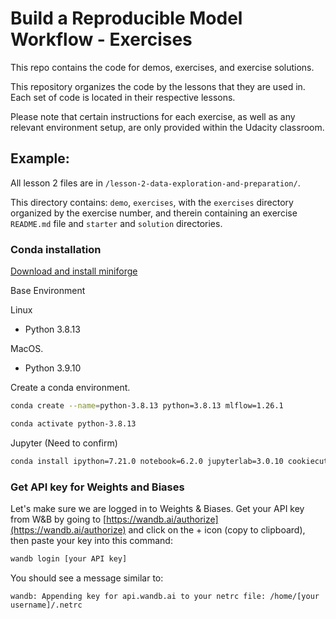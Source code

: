 # Build a Reproducible Model Workflow - Exercises

This repo contains the code for demos, exercises, and exercise solutions.

This repository organizes the code by the lessons that they are used in. Each set of code is located in their respective lessons.

Please note that certain instructions for each exercise, as well as any relevant environment setup, are only provided within the Udacity classroom.

## Example:
All lesson 2 files are in `/lesson-2-data-exploration-and-preparation/`.

This directory contains: `demo`, `exercises`, with the `exercises` directory organized by the exercise number, and therein containing an exercise `README.md` file and `starter` and `solution` directories.

### Conda installation

[Download and install miniforge](https://github.com/conda-forge/miniforge)

Base Environment

Linux
- Python 3.8.13

MacOS.
- Python 3.9.10

Create a conda environment. 

```bash
conda create --name=python-3.8.13 python=3.8.13 mlflow=1.26.1
```
```bash
conda activate python-3.8.13
```

Jupyter (Need to confirm)

```bash
conda install ipython=7.21.0 notebook=6.2.0 jupyterlab=3.0.10 cookiecutter=1.7.2 hydra-core=1.0.6 matplotlib=3.3.4 pandas=1.2.3 git=2.30.2 pip=20.3.3 wandb=0.10.31
```

### Get API key for Weights and Biases
Let's make sure we are logged in to Weights & Biases. Get your API key from W&B by going to 
[https://wandb.ai/authorize](https://wandb.ai/authorize) and click on the + icon (copy to clipboard), 
then paste your key into this command:

```bash
wandb login [your API key]
```

You should see a message similar to:
```
wandb: Appending key for api.wandb.ai to your netrc file: /home/[your username]/.netrc

